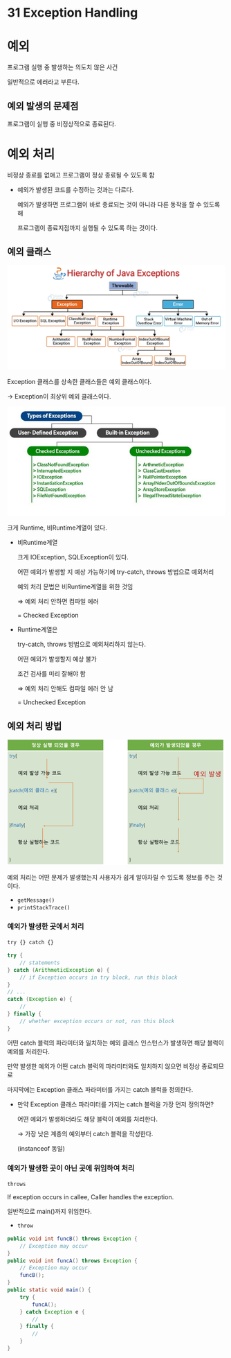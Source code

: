 # 31 Exception Handling

# 예외

프로그램 실행 중 발생하는 의도치 않은 사건

일반적으로 에러라고 부른다.

## 예외 발생의 문제점

프로그램이 실행 중 비정상적으로 종료된다.

# 예외 처리

비정상 종료를 없애고 프로그램이 정상 종료될 수 있도록 함

- 예외가 발생된 코드를 수정하는 것과는 다르다.
    
    예외가 발생하면 프로그램이 바로 종료되는 것이 아니라 다른 동작을 할 수 있도록 해
    
    프로그램이 종료지점까지 실행될 수 있도록 하는 것이다.
    

## 예외 클래스

![Untitled](31%20Exception%20Handling%202dc2a18958fc41ef84617129654b7636/Untitled.png)

Exception 클래스를 상속한 클래스들은 예외 클래스이다.

→ Exception이 최상위 예외 클래스이다.

![Untitled](31%20Exception%20Handling%202dc2a18958fc41ef84617129654b7636/Untitled%201.png)

크게 Runtime, 비Runtime계열이 있다.

- 비Runtime계열
    
    크게 IOException, SQLException이 있다.
    
    어떤 예외가 발생할 지 예상 가능하기에 try-catch, throws 방법으로 예외처리
    
    예외 처리 문법은 비Runtime계열을 위한 것임
    
    ⇒ 예외 처리 안하면 컴파일 에러
    
    = Checked Exception
    
- Runtime계열은
    
    try-catch, throws 방법으로 예외처리하지 않는다.
    
    어떤 예외가 발생할지 예상 불가
    
    조건 검사를 미리 잘해야 함
    
    ⇒ 예외 처리 안해도 컴파일 에러 안 남
    
    = Unchecked Exception
    

## 예외 처리 방법

![Untitled](31%20Exception%20Handling%202dc2a18958fc41ef84617129654b7636/Untitled%202.png)

예외 처리는 어떤 문제가 발생했는지 사용자가 쉽게 알아차릴 수 있도록 정보를 주는 것이다.

- `getMessage()`
- `printStackTrace()`

### 예외가 발생한 곳에서 처리

`try {} catch {}`

```java
try {
    // statements
} catch (ArithmeticException e) {
    // if Exception occurs in try block, run this block
}
// ...
catch (Exception e) {
    //
} finally {
    // whether exception occurs or not, run this block
}
```

어떤 catch 블럭의 파라미터와 일치하는 예외 클래스 인스턴스가 발생하면 해당 블럭이 예외를 처리한다.

만약 발생한 예외가 어떤 catch 블럭의 파라미터와도 일치하지 않으면 비정상 종료되므로

마지막에는 Exception 클래스 파라미터를 가지는 catch 블럭을 정의한다.

- 만약 Exception 클래스 파라미터를 가지는 catch 블럭을 가장 먼저 정의하면?
    
    어떤 예외가 발생하더라도 해당 블럭이 예외를 처리한다.
    
    → 가장 낮은 계층의 예외부터  catch 블럭을 작성한다.
    
    (instanceof 동일)
    

### 예외가 발생한 곳이 아닌 곳에 위임하여 처리

`throws`

If exception occurs in callee, Caller handles the exception.

일반적으로 main()까지 위임한다.

- `throw`
    
    

```java
public void int funcB() throws Exception {
    // Exception may occur
}
public void int funcA() throws Exception {
    // Exception may occur
    funcB();
}
public static void main() {
    try {
        funcA();
    } catch Exception e {
        //
    } finally {
        //
    }
}
```
